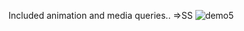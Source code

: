 Included animation and media queries..
=>SS
![demo5](https://user-images.githubusercontent.com/43407064/98475026-d8b4f300-221f-11eb-82b9-00f088e72181.png)
